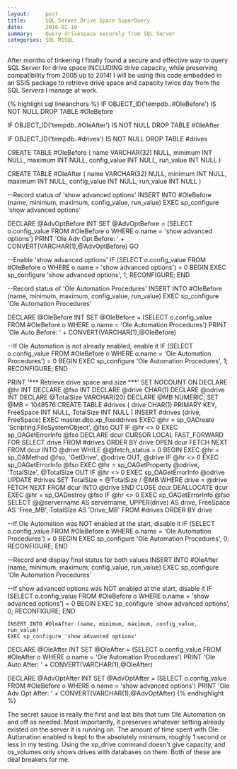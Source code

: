 ```yaml
---
layout:     post
title:      SQL Server Drive Space SuperQuery
date:       2016-02-19
summary:    Query drivespace securely from SQL Server
categories: SQL MSSQL
---
```


After months of tinkering I finally found a secure and effective way to query SQL Server for drive space INCLUDING drive capacity, while preserving compatibility from 2005 up to 2014! I will be using this code embedded in an SSIS package to retrieve drive space and capacity twice day from the SQL Servers I manage at work.

{% highlight sql lineanchors %}
IF OBJECT_ID('tempdb..#OleBefore') IS NOT NULL
	DROP TABLE #OleBefore

IF OBJECT_ID('tempdb..#OleAfter') IS NOT NULL
	DROP TABLE #OleAfter

IF OBJECT_ID('tempdb..#drives') IS NOT NULL
	DROP TABLE #drives

CREATE TABLE #OleBefore 
(
name VARCHAR(32) NULL,
minimum INT NULL,
maximum INT NULL,
config_value INT NULL,
run_value INT NULL
)

CREATE TABLE #OleAfter 
(
name VARCHAR(32) NULL,
minimum INT NULL,
maximum INT NULL,
config_value INT NULL,
run_value INT NULL
)

--Record status of 'show advanced options'
INSERT INTO #OleBefore (name, minimum, maximum, config_value, run_value)
EXEC sp_configure 'show advanced options'

DECLARE @AdvOptBefore INT
SET @AdvOptBefore = (SELECT o.config_value FROM #OleBefore o WHERE o.name = 'show advanced options')
PRINT 'Ole Adv Opt Before: ' + CONVERT(VARCHAR(1),@AdvOptBefore)
GO

--Enable 'show advanced options'
IF (SELECT o.config_value FROM #OleBefore o WHERE o.name = 'show advanced options') = 0 BEGIN 
	EXEC sp_configure 'show advanced options', 1;
	RECONFIGURE;
	END

--Record status of 'Ole Automation Procedures'
INSERT INTO #OleBefore (name, minimum, maximum, config_value, run_value)
EXEC sp_configure 'Ole Automation Procedures'

DECLARE @OleBefore INT
SET @OleBefore = (SELECT o.config_value FROM #OleBefore o WHERE o.name = 'Ole Automation Procedures')
PRINT 'Ole Auto Before: ' + CONVERT(VARCHAR(1),@OleBefore)

--If Ole Automation is not already enabled, enable it
IF (SELECT o.config_value FROM #OleBefore o WHERE o.name = 'Ole Automation Procedures') = 0 BEGIN 
	EXEC sp_configure 'Ole Automation Procedures', 1;
	RECONFIGURE;
	END

PRINT '*** Retrieve drive space and size ***'
SET NOCOUNT ON
DECLARE @hr INT
DECLARE @fso INT
DECLARE @drive CHAR(1)
DECLARE @odrive INT
DECLARE @TotalSize VARCHAR(20)
DECLARE @MB NUMERIC;
SET @MB = 1048576
CREATE TABLE #drives (
	drive CHAR(1) PRIMARY KEY,
	FreeSpace INT NULL,
	TotalSize INT NULL
)
INSERT #drives (drive, FreeSpace) EXEC
master.dbo.xp_fixeddrives
EXEC @hr = sp_OACreate	'Scripting.FileSystemObject',
						@fso OUT
IF @hr <> 0
	EXEC sp_OAGetErrorInfo @fso
DECLARE dcur CURSOR LOCAL FAST_FORWARD FOR
SELECT
	drive
FROM #drives
ORDER BY drive
OPEN dcur
FETCH NEXT FROM dcur INTO @drive
WHILE @@fetch_status = 0
BEGIN
	EXEC @hr = sp_OAMethod	@fso,
							'GetDrive',
							@odrive OUT,
							@drive
	IF @hr <> 0
		EXEC sp_OAGetErrorInfo @fso
	EXEC @hr =
	sp_OAGetProperty	@odrive,
						'TotalSize',
						@TotalSize OUT
	IF @hr <> 0
		EXEC sp_OAGetErrorInfo @odrive
	UPDATE #drives
	SET TotalSize = @TotalSize / @MB
	WHERE drive = @drive
	FETCH NEXT FROM dcur INTO @drive
END
CLOSE dcur
DEALLOCATE dcur
EXEC @hr = sp_OADestroy @fso
IF @hr <> 0
	EXEC sp_OAGetErrorInfo @fso
SELECT
	@@servername AS servername,
	UPPER(drive) AS drive,
	FreeSpace AS 'Free_MB',
	TotalSize AS 'Drive_MB'
FROM #drives
ORDER BY drive

--If Ole Automation was NOT enabled at the start, disable it
IF (SELECT o.config_value FROM #OleBefore o WHERE o.name = 'Ole Automation Procedures') = 0  BEGIN
	EXEC sp_configure 'Ole Automation Procedures', 0;
	RECONFIGURE;
	END

--Record and display final status for both values
INSERT INTO #OleAfter (name, minimum, maximum, config_value, run_value)
EXEC sp_configure 'Ole Automation Procedures'

--If show advanced options was NOT enabled at the start, disable it
IF (SELECT o.config_value FROM #OleBefore o WHERE o.name = 'show advanced options') = 0  BEGIN
	EXEC sp_configure 'show advanced options', 0;
	RECONFIGURE;
	END

	INSERT INTO #OleAfter (name, minimum, maximum, config_value, run_value)
	EXEC sp_configure 'show advanced options'

DECLARE @OleAfter INT
SET @OleAfter = (SELECT o.config_value FROM #OleAfter o WHERE o.name = 'Ole Automation Procedures')
PRINT 'Ole Auto After: ' + CONVERT(VARCHAR(1),@OleAfter)

DECLARE @AdvOptAfter INT
SET @AdvOptAfter = (SELECT o.config_value FROM #OleBefore o WHERE o.name = 'show advanced options')
PRINT 'Ole Adv Opt After: ' + CONVERT(VARCHAR(1),@AdvOptAfter)
{% endhighlight %}


The secret sauce is really the first and last bits that turn Ole Automation on and off as needed. Most importantly, it preserves whatever setting already existed on the server it is running on. The amount of time spent with Ole Automation enabled is kept to the absolutely minimum, roughly 1 second or less in my testing. Using the xp_drive command doesn't give capacity, and os_volumes only shows drives with databases on them. Both of these are deal breakers for me.